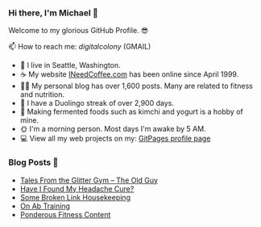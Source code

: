### Hi there, I'm Michael 👋

Welcome to my glorious GitHub Profile. 😎

📫 How to reach me: _digitalcolony_ (GMAIL)

- 🌳 I live in Seattle, Washington.
- ☕ My website [INeedCoffee.com](https://ineedcoffee.com) has been online since April 1999.
- 💪🏼 My personal blog has over 1,600 posts. Many are related to fitness and nutrition.
- 🍎 I have a Duolingo streak of over 2,900 days.
- 🥕 Making fermented foods such as kimchi and yogurt is a hobby of mine.
- 🌞 I'm a morning person. Most days I'm awake by 5 AM.
- 💻 View all my web projects on my: [GitPages profile page](https://digitalcolony.github.io/)

### Blog Posts 📝

<!-- BLOG-POST-LIST:START -->
- [Tales From the Glitter Gym – The Old Guy](https://criticalmas.org/2024/03/tales-from-the-glitter-gym-the-old-guy/)
- [Have I Found My Headache Cure?](https://criticalmas.org/2024/02/have-i-found-my-headache-cure/)
- [Some Broken Link Housekeeping](https://criticalmas.org/2024/02/some-broken-link-housekeeping/)
- [On Ab Training](https://criticalmas.org/2024/02/on-ab-training/)
- [Ponderous Fitness Content](https://criticalmas.org/2024/01/ponderous-fitness-content/)
<!-- BLOG-POST-LIST:END -->
